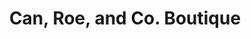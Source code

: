 ---
title: "Can, Roe, and Co. Boutique"
url: /zanesville/can-roe-and-co-boutique/
shop: Kleidung
---